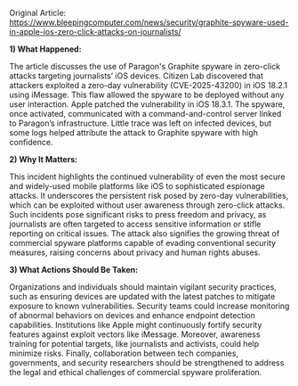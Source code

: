 Original Article: https://www.bleepingcomputer.com/news/security/graphite-spyware-used-in-apple-ios-zero-click-attacks-on-journalists/

**1) What Happened:**

The article discusses the use of Paragon's Graphite spyware in zero-click attacks targeting journalists’ iOS devices. Citizen Lab discovered that attackers exploited a zero-day vulnerability (CVE-2025-43200) in iOS 18.2.1 using iMessage. This flaw allowed the spyware to be deployed without any user interaction. Apple patched the vulnerability in iOS 18.3.1. The spyware, once activated, communicated with a command-and-control server linked to Paragon’s infrastructure. Little trace was left on infected devices, but some logs helped attribute the attack to Graphite spyware with high confidence.

**2) Why It Matters:**

This incident highlights the continued vulnerability of even the most secure and widely-used mobile platforms like iOS to sophisticated espionage attacks. It underscores the persistent risk posed by zero-day vulnerabilities, which can be exploited without user awareness through zero-click attacks. Such incidents pose significant risks to press freedom and privacy, as journalists are often targeted to access sensitive information or stifle reporting on critical issues. The attack also signifies the growing threat of commercial spyware platforms capable of evading conventional security measures, raising concerns about privacy and human rights abuses.

**3) What Actions Should Be Taken:**

Organizations and individuals should maintain vigilant security practices, such as ensuring devices are updated with the latest patches to mitigate exposure to known vulnerabilities. Security teams could increase monitoring of abnormal behaviors on devices and enhance endpoint detection capabilities. Institutions like Apple might continuously fortify security features against exploit vectors like iMessage. Moreover, awareness training for potential targets, like journalists and activists, could help minimize risks. Finally, collaboration between tech companies, governments, and security researchers should be strengthened to address the legal and ethical challenges of commercial spyware proliferation.